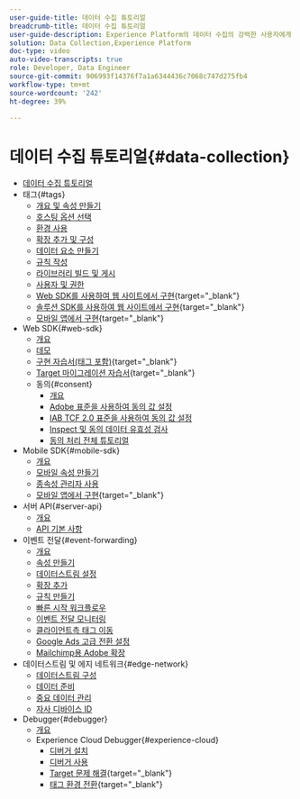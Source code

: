 ```yaml
---
user-guide-title: 데이터 수집 튜토리얼
breadcrumb-title: 데이터 수집 튜토리얼
user-guide-description: Experience Platform의 데이터 수집의 강력한 사용자에게 유용한 방법 비디오 및 튜토리얼입니다.
solution: Data Collection,Experience Platform
doc-type: video
auto-video-transcripts: true
role: Developer, Data Engineer
source-git-commit: 906993f14376f7a1a6344436c7068c747d275fb4
workflow-type: tm+mt
source-wordcount: '242'
ht-degree: 39%

---
```



# 데이터 수집 튜토리얼{#data-collection}

+ [데이터 수집 튜토리얼](overview.md)
+ 태그{#tags}
   + [개요 및 속성 만들기](tags/create-a-property.md)
   + [호스팅 옵션 선택](tags/choose-a-hosting-option.md)
   + [환경 사용](tags/use-environments.md)
   + [확장 추가 및 구성](tags/add-and-configure-extensions.md)
   + [데이터 요소 만들기](tags/create-data-elements.md)
   + [규칙 작성](tags/build-rules.md)
   + [라이브러리 빌드 및 게시](tags/build-and-publish-a-library.md)
   + [사용자 및 권한](tags/users-and-permissions.md)
   + [Web SDK를 사용하여 웹 사이트에서 구현](https://experienceleague.adobe.com/docs/platform-learn/implement-web-sdk/overview.html?lang=ko-KR){target="_blank"}
   + [솔루션 SDK를 사용하여 웹 사이트에서 구현](https://experienceleague.adobe.com/docs/platform-learn/implement-in-websites/overview.html){target="_blank"}
   + [모바일 앱에서 구현](https://experienceleague.adobe.com/docs/platform-learn/implement-mobile-sdk/overview.html?lang=ko){target="_blank"}
+ Web SDK{#web-sdk}
   + [개요](web-sdk/overview.md)
   + [데모](web-sdk/demo.md)
   + [구현 자습서(태그 포함)](https://experienceleague.adobe.com/docs/platform-learn/implement-web-sdk/overview.html?lang=ko-KR){target="_blank"}
   + [Target 마이그레이션 자습서](https://experienceleague.adobe.com/docs/platform-learn/migrate-target-to-websdk/introduction.html){target="_blank"}
   + 동의{#consent}
      + [개요](web-sdk/consent/overview.md)
      + [Adobe 표준을 사용하여 동의 값 설정](web-sdk/consent/set-consent-adobe.md)
      + [IAB TCF 2.0 표준을 사용하여 동의 값 설정](web-sdk/consent/set-consent-iab.md)
      + [Inspect 및 동의 데이터 유효성 검사](web-sdk/consent/inspect.md)
      + [동의 처리 전체 튜토리얼](web-sdk/consent/tutorial.md)
+ Mobile SDK{#mobile-sdk}
   + [개요](mobile-sdk/overview.md)
   + [모바일 속성 만들기](mobile-sdk/create-mobile-properties.md)
   + [종속성 관리자 사용](mobile-sdk/use-dependency-managers.md)
   + [모바일 앱에서 구현](https://experienceleague.adobe.com/docs/platform-learn/implement-mobile-sdk/overview.html?lang=ko){target="_blank"}
+ 서버 API{#server-api}
   + [개요](server-api/overview.md)
   + [API 기본 사항](server-api/introduction.md)
+ 이벤트 전달{#event-forwarding}
   + [개요](event-forwarding/overview.md)
   + [속성 만들기](event-forwarding/create-a-property.md)
   + [데이터스트림 설정](event-forwarding/set-up-a-datastream.md)
   + [확장 추가](event-forwarding/add-an-extension.md)
   + [규칙 만들기](event-forwarding/create-a-rule.md)
   + [빠른 시작 워크플로우](event-forwarding/quick-start-workflows.md)
   + [이벤트 전달 모니터링](event-forwarding/monitor.md)
   + [클라이언트측 태그 이동](event-forwarding/consider-moving-tags.md)
   + [Google Ads 고급 전환 설정](event-forwarding/set-up-google-ads-enhanced-conversions.md)
   + [Mailchimp용 Adobe 확장](event-forwarding/adobe-extension-for-mailchimp.md)
+ 데이터스트림 및 에지 네트워크{#edge-network}
   + [데이터스트림 구성](edge/configure-datastreams.md)
   + [데이터 준비](edge/data-prep.md)
   + [중요 데이터 관리](edge/manage-sensitive-data-in-datastreams.md)
   + [자사 디바이스 ID](edge/generate-first-party-device-ids.md)
+ Debugger{#debugger}
   + [개요](debugger/overview.md)
   + Experience Cloud Debugger{#experience-cloud}
      + [디버거 설치](debugger/experience-cloud/add-the-extension.md)
      + [디버거 사용](debugger/experience-cloud/use-the-experience-cloud-debugger.md)
      + [Target 문제 해결](https://experienceleague.adobe.com/docs/target-learn/tutorials/troubleshooting/troubleshoot-with-the-experience-cloud-debugger.html){target="_blank"}
      + [태그 환경 전환](https://experienceleague.adobe.com/docs/platform-learn/implement-in-websites/configure-tags/switch-environments.html){target="_blank"}
